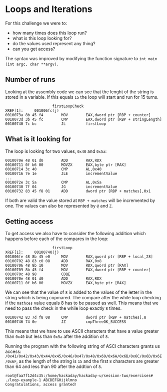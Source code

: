 # Loops and Iterations
For this challenge we were to:
- how many times does this loop run?
- what is this loop looking for?
- do the values used represent any thing?
- can you get access?

The syntax was improved by modifying the function signature to ```int main (int argc, char **argv)```.

## Number of runs
Looking at the assembly code we can see that the lenght of the string is stored in a variable. If this equals ``15`` the loop will start and run for 15 turns.
```
                     firstLoopCheck                                  XREF[1]:     001006fc(j)  
0010073a 8b 45 f4        MOV        EAX,dword ptr [RBP + counter]
0010073d 3b 45 fc        CMP        EAX,dword ptr [RBP + stringLength]
00100740 7c bc           JL         firstLoop
```

## What is it looking for
The loop is looking for two values, ``0x40`` and ``0x5a``:
```
0010070e 48 01 d0        ADD        RAX,RDX
00100711 0f b6 00        MOVZX      EAX,byte ptr [RAX]
00100714 3c 40           CMP        AL,0x40
00100716 7e 1e           JLE        incrementValue
...
0010072e 3c 5a           CMP        AL,0x5a
00100730 7f 04           JG         incrementValue
00100732 83 45 f8 01     ADD        dword ptr [RBP + matches],0x1
```
If both are valid the value stored at ```RBP + matches``` will be incremented by one. The values can also be represented by ``@`` and ``Z``.

## Getting access
To get access we also have to consider the following addition which happens before each of the compares in the loop:
```
                     firstLoop                                       XREF[1]:     00100740(j)  
001006fe 48 8b 45 e0     MOV        RAX,qword ptr [RBP + local_28]
00100702 48 83 c0 08     ADD        RAX,0x8
00100706 48 8b 10        MOV        RDX,qword ptr [RAX]
00100709 8b 45 f4        MOV        EAX,dword ptr [RBP + counter]
0010070c 48 98           CDQE
0010070e 48 01 d0        ADD        RAX,RDX
00100711 0f b6 00        MOVZX      EAX,byte ptr [RAX]
```
We can see that the value of ``8`` is added to the values of the letter in the string which is being copmared. 
The compare after the while loop checking if the ``mathces`` value equals 8 has to be passed as well. This means that we need to pass the check in the while loop exactly ``8`` times. 
```
00100742 83 7d f8 08     CMP        dword ptr [RBP + matches],8
00100746 74 0e           JZ         cmpThreeOK_SUCCESS
```
This means that we have to use ASCII characters that have a value greater than ``0x40`` but less than ``0x5a`` after the addition of ``8``. 

Running the program with the following string of ASCI characters grants us access: ``/0x41/0x42/0x43/0x44/0x45/0x46/0x47/0x48/0x69/0x6A/0x6B/0x6C/0x6D/0x6E/0x6F``, as the length of the string is ``15`` and the first ``8`` characters are greater than 64 and less than 90 after the addtion of ``8``. 
````
root@faa7f12d4c35:/home/hackaday/hackaday-u/session-two/exercises# ./loop-example-1 ABCDEFGHijklmno
Congratulations, access granted!
